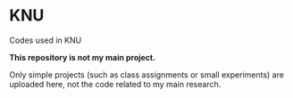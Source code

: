 # KNU
Codes used in KNU

**This repository is not my main project.**

Only simple projects (such as class assignments or small experiments) are uploaded here, not the code related to my main research.
